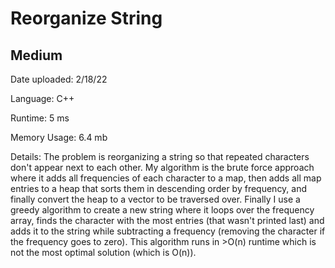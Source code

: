 
# Reorganize String

## Medium

Date uploaded: 2/18/22

Language: C++

Runtime: 5 ms

Memory Usage: 6.4 mb

Details: The problem is reorganizing a string so that repeated characters don't appear next to each other. My algorithm is the brute force approach where it adds all frequencies of each character to a map, then adds all map entries to a heap that sorts them in descending order by frequency, and finally convert the heap to a vector to be traversed over. Finally I use a greedy algorithm to create a new string where it loops over the frequency array, finds the character with the most entries (that wasn't printed last) and adds it to the string while subtracting a frequency (removing the character if the frequency goes to zero). This algorithm runs in >O(n) runtime which is not the most optimal solution (which is O(n)).
